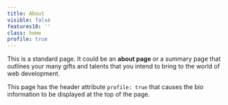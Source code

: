 ```yaml
---
title: About
visible: false
features10: ''
class: home
profile: true
---
```


This is a standard page. It could be an **about page** or a summary page that outlines your many gifts and talents that you intend to bring to the world of web development.

This page has the header attribute `profile: true` that causes the bio information to be displayed at the top of the page.
